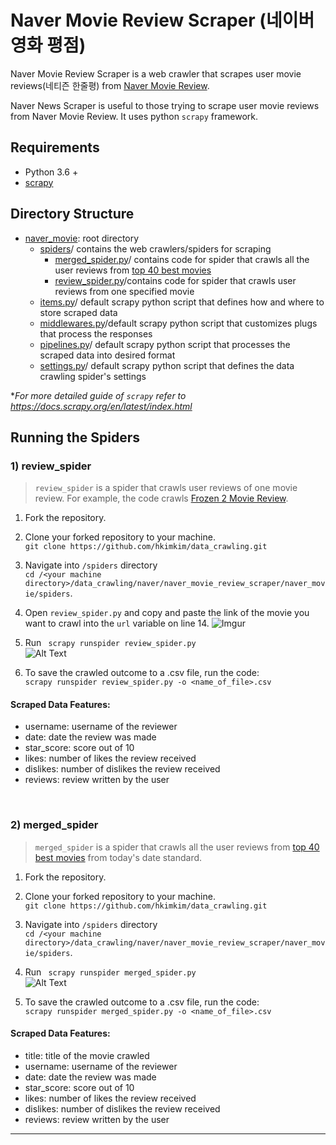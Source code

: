 # Naver Movie Review Scraper (네이버 영화 평점)

Naver Movie Review Scraper is a web crawler that scrapes user movie reviews(네티즌 한줄평) from [Naver Movie Review](https://movie.naver.com).

Naver News Scraper is useful to those trying to scrape user movie reviews from Naver Movie Review. It uses python `scrapy` framework.

## Requirements

* Python 3.6 +
* [scrapy](https://scrapy.org/)


## Directory Structure
* [naver_movie](https://github.com/hkimkim/data_crawling/tree/master/naver/naver_movie_review_scraper/naver_movie):  root directory
  * [spiders](https://github.com/hkimkim/data_crawling/tree/master/naver/naver_movie_review_scraper/naver_movie/spiders)/ contains the web crawlers/spiders for scraping
    * [merged_spider.py](https://github.com/hkimkim/data_crawling/blob/master/naver/naver_movie_review_scraper/naver_movie/spiders/merged_spider.py)/ contains code for spider that crawls all the user reviews from [top 40 best movies](https://movie.naver.com/movie/sdb/rank/rmovie.nhn?sel=pnt&date=20200102)
    * [review_spider.py](https://github.com/hkimkim/data_crawling/blob/master/naver/naver_movie_review_scraper/naver_movie/spiders/review_spider.py)/contains code for spider that crawls user reviews from one specified movie
  * [items.py](https://github.com/hkimkim/data_crawling/blob/master/naver/naver_news_scraper/naver_news//items.py)/ default scrapy python script that defines how and where to store scraped data
  * [middlewares.py](https://github.com/hkimkim/data_crawling/blob/master/naver/naver_news_scraper/naver_news/middlewares.py)/default scrapy python script that customizes plugs that process the responses
  * [pipelines.py](https://github.com/hkimkim/data_crawling/blob/master/naver/naver_news_scraper/naver_news/pipelines.py)/ default scrapy python script that processes the scraped data into desired format
  * [settings.py](https://github.com/hkimkim/data_crawling/blob/master/naver/naver_news_scraper/naver_news/settings.py)/ default scrapy python script that defines the data crawling spider's settings


**For more detailed guide of `scrapy` refer to https://docs.scrapy.org/en/latest/index.html*

## Running the Spiders

### 1) review_spider

> `review_spider` is a spider that crawls user reviews of one movie review. For example, the code crawls [Frozen 2 Movie Review](https://movie.naver.com/movie/bi/mi/basic.nhn?code=136873).

1. Fork the repository.

2. Clone your forked repository to your machine.</br>
``` git clone https://github.com/hkimkim/data_crawling.git ```

3. Navigate into `/spiders` directory</br>
`cd /<your machine directory>/data_crawling/naver/naver_movie_review_scraper/naver_movie/spiders`.

4. Open `review_spider.py` and copy and paste the link of the movie you want to crawl into the `url` variable on line 14.
![Imgur](https://i.imgur.com/mSvQJDs.png)


5. Run <code> scrapy runspider review_spider.py </code> </br>
![Alt Text](https://media.giphy.com/media/iEvzrMb842gYMykC4L/giphy.gif)

6. To save the crawled outcome to a .csv file, run the code:</br> `scrapy runspider review_spider.py -o <name_of_file>.csv`

#### Scraped Data Features:
-   username: username of the reviewer
-   date: date the review was made
-   star_score: score out of 10
-   likes: number of likes the review received
-   dislikes: number of dislikes the review received
-   reviews: review written by the user

</br>

### 2) merged_spider

> `merged_spider` is a spider that crawls all the user reviews from [top 40 best movies](https://movie.naver.com/movie/sdb/rank/rmovie.nhn?sel=pnt&date=20200102) from today's date standard.

1. Fork the repository.

2. Clone your forked repository to your machine.</br>
``` git clone https://github.com/hkimkim/data_crawling.git ```

3. Navigate into `/spiders` directory</br>
`cd /<your machine directory>/data_crawling/naver/naver_movie_review_scraper/naver_movie/spiders`.

4. Run <code> scrapy runspider merged_spider.py </code> </br>
![Alt Text](https://media.giphy.com/media/dxHtppiLTg5ySCJdDq/giphy.gif)

6. To save the crawled outcome to a .csv file, run the code:</br> `scrapy runspider merged_spider.py -o <name_of_file>.csv`

#### Scraped Data Features:
-   title: title of the movie crawled
-   username: username of the reviewer
-   date: date the review was made
-   star_score: score out of 10
-   likes: number of likes the review received
-   dislikes: number of dislikes the review received
-   reviews: review written by the user

***
